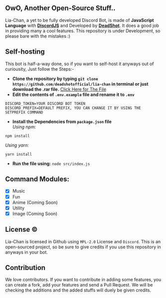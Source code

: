 ## OwO, Another Open-Source Stuff..
Lia-Chan, a yet to be fully developed Discord Bot, is made of **JavaScript Language** with [**DiscordJS**](https://discord.js.org) and Developed by [**DeadShot**](https://github.com/deadshotofficial). It does a good job in providing many a cool features. This repository is under Development, so please bare with the mistakes :)

## Self-hosting
This bot is half-a-way done, so if you want to self-host it anyways out of curiousity, Just follow the Steps:-
<br>
- **Clone the repository by typing `git clone https://github.com/deadshotofficial/lia-chan` in terminal or just download the .rar file.** [Click Here for The File](https://github.com/deadshotofficial/lia-chan/archive/main.zip) 
- **Edit the contents of `.env.example` file and rename it to `.env`**
```
DISCORD_TOKEN=YOUR DISCORD BOT TOKEN
DISCORD_PREFIX=DEFAULT PREFIX, YOU CAN CHANGE IT BY USING THE SETPREFIX COMMAND
```
- **Install the Dependencies from `package.json` file** <br>
*Using npm:*
```
npm install 
```
*Using yarn:*
```
yarn install
```
- **Run the file using:** `node src/index.js`

## Command Modules:
- [x] Music
- [x] Fun
- [x] Anime (Coming Soon)
- [x] Utility 
- [X] Image (Coming Soon)

## License ©️
Lia-Chan is licensed in Github using `MPL-2.0` License and `Discord`. This is an open-sourced project, so be sure to give credits if you use this repository in anyways in your bot.

## Contribution
We love contributors. If you want to contribute in adding some features, you can create a fork, add your features and send a Pull Request. We will be checking the additions and the added stuffs will duely be given credits.  
